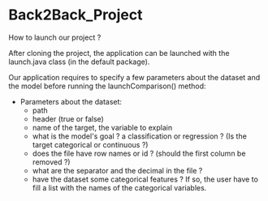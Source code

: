 # Back2Back_Project

How to launch our project ? 

After cloning the project, the application can be launched with the launch.java class (in the default package). 

Our application requires to specify a few parameters about the dataset and the model before running the launchComparison() method: 
* Parameters about the dataset: 
    * path
    * header (true or false)
    * name of the target, the variable to explain
    * what is the model's goal ? a classification or regression ? (Is the target categorical or continuous ?)
    * does the file have row names or id ? (should the first column be removed ?)
    * what are the separator and the decimal in the file ?
    * have the dataset some categorical features ? If so, the user have to fill a list with the names of the categorical variables.


